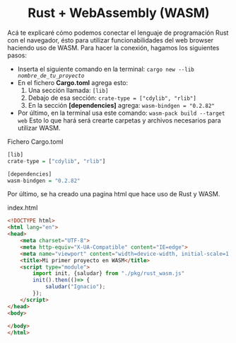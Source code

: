 <h1 align="center">Rust + WebAssembly (WASM)</h1>
<p>
  Acá te explicaré cómo podemos conectar el lenguaje de programación Rust con el navegador, ésto para utilizar funcionabilidades del web browser haciendo uso de WASM. Para hacer la conexión, hagamos los siguientes pasos:
  <ul>
    <li>Inserta el siguiente comando en la terminal: <code>cargo new --lib <em>nombre_de_tu_proyecto</em></code></li>
    <li>En el fichero <strong>Cargo.toml</strong> agrega esto:
      <ol>
        <li>Una sección llamada: <code>[lib]</code></li>
        <li>Debajo de esa sección: <code>crate-type = ["cdylib", "rlib"]</code></li>
        <li>En la sección <strong>[dependencies]</strong> agrega: <code>wasm-bindgen = "0.2.82"</code></li>
      </ol>
    </li>
    <li>
      Por último, en la terminal usa este comando: <code>wasm-pack build --target web</code> Esto lo que hará será crearte carpetas y archivos necesarios para utilizar WASM.
    </li>
  </ul>
</p>

Fichero Cargo.toml

```r
[lib]
crate-type = ["cdylib", "rlib"]

[dependencies]
wasm-bindgen = "0.2.82"
```
Por último, se ha creado una pagina html que hace uso de Rust y WASM.

index.html

```html
<!DOCTYPE html>
<html lang="en">
<head>
    <meta charset="UTF-8">
    <meta http-equiv="X-UA-Compatible" content="IE=edge">
    <meta name="viewport" content="width=device-width, initial-scale=1.0">
    <title>Mi primer proyecto en WASM</title>
    <script type="module">
        import init, {saludar} from "./pkg/rust_wasm.js"
        init().then(()=> {
            saludar("Ignacio");
        });
    </script>
</head>
<body>
    
</body>
</html>
